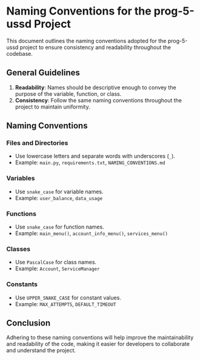 # Naming Conventions for the prog-5-ussd Project

This document outlines the naming conventions adopted for the prog-5-ussd project to ensure consistency and readability throughout the codebase.

## General Guidelines

1. **Readability**: Names should be descriptive enough to convey the purpose of the variable, function, or class.
2. **Consistency**: Follow the same naming conventions throughout the project to maintain uniformity.

## Naming Conventions

### Files and Directories
- Use lowercase letters and separate words with underscores (`_`).
- Example: `main.py`, `requirements.txt`, `NAMING_CONVENTIONS.md`

### Variables
- Use `snake_case` for variable names.
- Example: `user_balance`, `data_usage`

### Functions
- Use `snake_case` for function names.
- Example: `main_menu()`, `account_info_menu()`, `services_menu()`

### Classes
- Use `PascalCase` for class names.
- Example: `Account`, `ServiceManager`

### Constants
- Use `UPPER_SNAKE_CASE` for constant values.
- Example: `MAX_ATTEMPTS`, `DEFAULT_TIMEOUT`

## Conclusion

Adhering to these naming conventions will help improve the maintainability and readability of the code, making it easier for developers to collaborate and understand the project.